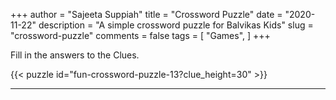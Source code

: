 +++
author = "Sajeeta Suppiah"
title = "Crossword Puzzle"
date = "2020-11-22"
description = "A simple crossword puzzle for Balvikas Kids"
slug = "crossword-puzzle"
comments = false
tags = [
    "Games",
]
+++

Fill in the answers to the Clues. 

{{< puzzle id="fun-crossword-puzzle-13?clue_height=30" >}}


---